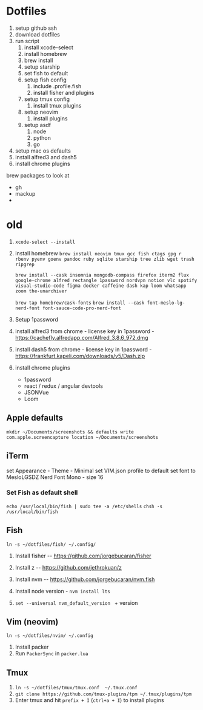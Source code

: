 # Dotfiles

1. setup github ssh
1. download dotfiles
1. run script
   1. install xcode-select
   1. install homebrew
   1. brew install
   1. setup starship
   1. set fish to default
   1. setup fish config
      1. include .profile.fish
      1. install fisher and plugins
   1. setup tmux config
      1. install tmux plugins
   1. setup neovim
      1. install plugins
   1. setup asdf
      1. node
      1. python
      1. go
1. setup mac os defaults
1. install alfred3 and dash5
1. install chrome plugins

brew packages to look at

- gh
- mackup
-

# old

1. `xcode-select --install`
1. install homebrew
   `brew install neovim tmux gcc fish ctags gpg r rbenv pyenv goenv pandoc ruby sqlite starship tree zlib wget trash ripgrep`

   `brew install --cask insomnia mongodb-compass firefox iterm2 flux google-chrome alfred rectangle 1password nordvpn notion vlc spotify visual-studio-code figma docker caffeine dash kap loom whatsapp zoom the-unarchiver`

   `brew tap homebrew/cask-fonts`
   `brew install --cask font-meslo-lg-nerd-font font-sauce-code-pro-nerd-font`

1. Setup 1password
1. install alfred3 from chrome - license key in 1password - https://cachefly.alfredapp.com/Alfred_3.8.6_972.dmg
1. install dash5 from chrome - license key in 1password - https://frankfurt.kapeli.com/downloads/v5/Dash.zip
1. install chrome plugins
   - 1password
   - react / redux / angular devtools
   - JSONVue
   - Loom

## Apple defaults

```
mkdir ~/Documents/screenshots && defaults write com.apple.screencapture location ~/Documents/screenshots

```

## iTerm

set Appearance - Theme - Minimal
set VIM.json profile to default
set font to MesloLGSDZ Nerd Font Mono - size 16

### Set Fish as default shell

`echo /usr/local/bin/fish | sudo tee -a /etc/shells`
`chsh -s /usr/local/bin/fish`

## Fish

`ln -s ~/dotfiles/fish/ ~/.config/`

1. Install fisher -- https://github.com/jorgebucaran/fisher
2. Install z -- https://github.com/jethrokuan/z
3. Install nvm -- https://github.com/jorgebucaran/nvm.fish

4. Install node version - `nvm install lts`
5. `set --universal nvm_default_version ` + version

## Vim (neovim)

`ln -s ~/dotfiles/nvim/ ~/.config`

1. Install packer
1. Run `PackerSync` in `packer.lua`

## Tmux

1. `ln -s ~/dotfiles/tmux/tmux.conf  ~/.tmux.conf`
2. `git clone https://github.com/tmux-plugins/tpm ~/.tmux/plugins/tpm`
3. Enter tmux and hit `prefix + I` (`ctrl+a + I`) to install plugins
